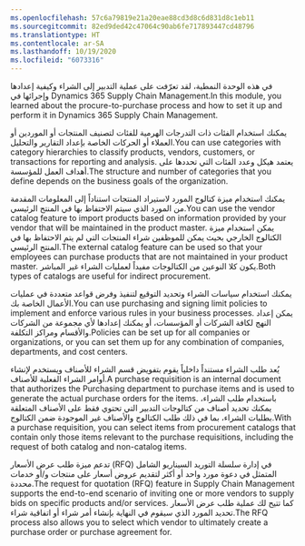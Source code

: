 ```yaml
---
ms.openlocfilehash: 57c6a79819e21a20eae88cd3d8c6d831d8c1eb11
ms.sourcegitcommit: 82ed9ded42c47064c90ab6fe717893447cd48796
ms.translationtype: HT
ms.contentlocale: ar-SA
ms.lasthandoff: 10/19/2020
ms.locfileid: "6073316"
---
```

<span data-ttu-id="15953-101">في هذه الوحدة النمطية، لقد تعرّفت على عملية التدبير إلى الشراء وكيفية إعدادها وإجرائها في Dynamics 365 Supply Chain Management.</span><span class="sxs-lookup"><span data-stu-id="15953-101">In this module, you learned about the procure-to-purchase process and how to set it up and perform it in Dynamics 365 Supply Chain Management.</span></span>

<span data-ttu-id="15953-102">يمكنك استخدام الفئات ذات التدرجات الهرمية للفئات لتصنيف المنتجات أو الموردين أو العملاء أو الحركات الخاصة بإعداد التقارير والتحليل.</span><span class="sxs-lookup"><span data-stu-id="15953-102">You can use categories with category hierarchies to classify products, vendors, customers, or transactions for reporting and analysis.</span></span> <span data-ttu-id="15953-103">يعتمد هيكل وعدد الفئات التي تحددها على أهداف العمل للمؤسسة.</span><span class="sxs-lookup"><span data-stu-id="15953-103">The structure and number of categories that you define depends on the business goals of the organization.</span></span>

<span data-ttu-id="15953-104">يمكنك استخدام ميزة كتالوج المورد لاستيراد المنتجات استناداً إلى المعلومات المقدمة من المورد الذي سيتم الاحتفاظ بها في المنتج الرئيسي.</span><span class="sxs-lookup"><span data-stu-id="15953-104">You can use the vendor catalog feature to import products based on information provided by your vendor that will be maintained in the product master.</span></span> <span data-ttu-id="15953-105">يمكن استخدام ميزة الكتالوج الخارجي بحيث يمكن للموظفين شراء المنتجات التي لم يتم الاحتفاظ بها في المنتج الرئيسي.</span><span class="sxs-lookup"><span data-stu-id="15953-105">The external catalog feature can be used so that your employees can purchase products that are not maintained in your product master.</span></span> <span data-ttu-id="15953-106">يكون كلا النوعين من الكتالوجات مفيداً لعمليات الشراء غير المباشر.</span><span class="sxs-lookup"><span data-stu-id="15953-106">Both types of catalogs are useful for indirect procurement.</span></span>
 
<span data-ttu-id="15953-107">يمكنك استخدام سياسات الشراء وتحديد التوقيع لتنفيذ وفرض قواعد متعددة في عمليات الأعمال الخاصة بك.</span><span class="sxs-lookup"><span data-stu-id="15953-107">You can use purchasing and signing limit policies to implement and enforce various rules in your business processes.</span></span> <span data-ttu-id="15953-108">يمكن إعداد النهج لكافة الشركات أو المؤسسات، أو يمكنك إعدادها لأي مجموعة من الشركات والأقسام ومراكز التكلفة.</span><span class="sxs-lookup"><span data-stu-id="15953-108">Policies can be set up for all companies or organizations, or you can set them up for any combination of companies, departments, and cost centers.</span></span>

<span data-ttu-id="15953-109">يُعد طلب الشراء مستنداً داخلياً يقوم بتفويض قسم الشراء للأصناف ويستخدم لإنشاء أوامر الشراء الفعلية للأصناف.</span><span class="sxs-lookup"><span data-stu-id="15953-109">A purchase requisition is an internal document that authorizes the Purchasing department to purchase items and is used to generate the actual purchase orders for the items.</span></span> <span data-ttu-id="15953-110">باستخدام طلب الشراء، يمكنك تحديد أصناف من كتالوجات التدبير التي تحتوي فقط على الأصناف المتعلقة بطلبات الشراء، بما في ذلك طلب الكتالوج والأصناف غير الموجودة ضمن الكتالوج.</span><span class="sxs-lookup"><span data-stu-id="15953-110">With a purchase requisition, you can select items from procurement catalogs that contain only those items relevant to the purchase requisitions, including the request of both catalog and non-catalog items.</span></span>

<span data-ttu-id="15953-111">تدعم ميزة طلب عرض الأسعار (RFQ) في إدارة سلسلة التوريد السيناريو الشامل المتمثل في دعوة مورد واحد أو أكثر لتقديم عروض أسعار على منتجات و/أو خدمات محددة.</span><span class="sxs-lookup"><span data-stu-id="15953-111">The request for quotation (RFQ) feature in Supply Chain Management supports the end-to-end scenario of inviting one or more vendors to supply bids on specific products and/or services.</span></span> <span data-ttu-id="15953-112">كما تتيح لك عملية طلب عرض الأسعار تحديد المورد الذي سيقوم في النهاية بإنشاء أمر شراء أو اتفاقية شراء.</span><span class="sxs-lookup"><span data-stu-id="15953-112">The RFQ process also allows you to select which vendor to ultimately create a purchase order or purchase agreement for.</span></span>
